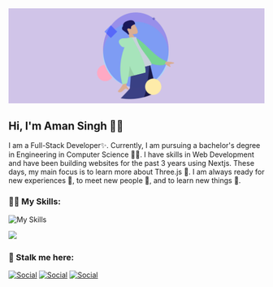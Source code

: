 <img src="westernfrog.jpg" alt="a banner that shows my name">

## Hi, I'm Aman Singh 👋🐸

I am a Full-Stack Developer✨. Currently, I am pursuing a bachelor's degree in Engineering in Computer Science 🧑‍💻. I have skills in Web Development and have been building websites for the past 3 years using Nextjs. These days, my main focus is to learn more about Three.js 🐷. I am always ready for new experiences 🐥, to meet new people 🐸, and to learn new things 🤩.

### 🧑‍💻 My Skills:
![My Skills](https://skillicons.dev/icons?i=next,react,tailwind,mongodb,firebase,supabase,redis,threejs&perline=4)

<p>
<img src="https://github-readme-stats.vercel.app/api/top-langs?username=westernfrog&layout=compact&theme=tokyonight">
</p>

 ### 🤫 Stalk me here:
 <a href="https://www.instagram.com/iam__amansingh">![Social](https://skillicons.dev/icons?i=instagram)</a>
 <a href="https://twitter.com/iam__amansingh">![Social](https://skillicons.dev/icons?i=twitter)</a>
 <a href="https://www.linkedin.com/in/amansingh123">![Social](https://skillicons.dev/icons?i=linkedin)</a>
 






